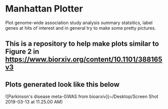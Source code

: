 # Manhattan Plotter
Plot genome-wide association study analysis summary statsitics, label genes at hits of interest and in general try to make some pretty pictures.

## This is a repository to help make plots similar to Figure 2 in https://www.biorxiv.org/content/10.1101/388165v3 

## Plots generated look like this below
![Parkinson's disease meta-GWAS from bioarxiv](~/Desktop/Screen Shot 2019-03-13 at 11.25.00 AM)
